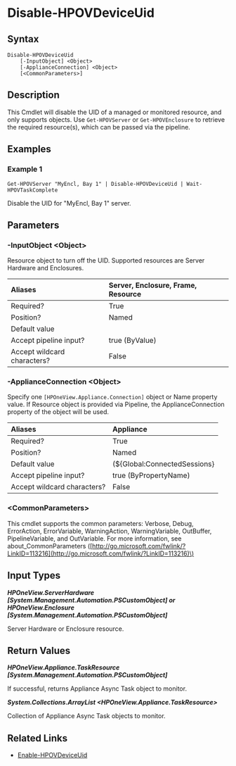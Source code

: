 ﻿---
description: Disable UID of a device.
---

# Disable-HPOVDeviceUid

## Syntax

```text
Disable-HPOVDeviceUid
    [-InputObject] <Object>
    [-ApplianceConnection] <Object>
    [<CommonParameters>]
```

## Description

This Cmdlet will disable the UID of a managed or monitored resource, and only supports objects.  Use `Get-HPOVServer` or `Get-HPOVEnclosure` to retrieve the required resource(s), which can be passed via the pipeline.

## Examples

###  Example 1 

```text
Get-HPOVServer "MyEncl, Bay 1" | Disable-HPOVDeviceUid | Wait-HPOVTaskComplete

```

Disable the UID for "MyEncl, Bay 1" server.

## Parameters

### -InputObject &lt;Object&gt;

Resource object to turn off the UID.  Supported resources are Server Hardware and Enclosures.

| Aliases | Server, Enclosure, Frame, Resource |
| :--- | :--- |
| Required? | True |
| Position? | Named |
| Default value |  |
| Accept pipeline input? | true (ByValue) |
| Accept wildcard characters? | False |

### -ApplianceConnection &lt;Object&gt;

Specify one `[HPOneView.Appliance.Connection]` object or Name property value. If Resource object is provided via Pipeline, the ApplianceConnection property of the object will be used.

| Aliases | Appliance |
| :--- | :--- |
| Required? | True |
| Position? | Named |
| Default value | (${Global:ConnectedSessions} | ? Default) |
| Accept pipeline input? | true (ByPropertyName) |
| Accept wildcard characters? | False |

### &lt;CommonParameters&gt;

This cmdlet supports the common parameters: Verbose, Debug, ErrorAction, ErrorVariable, WarningAction, WarningVariable, OutBuffer, PipelineVariable, and OutVariable. For more information, see about\_CommonParameters \([http://go.microsoft.com/fwlink/?LinkID=113216](http://go.microsoft.com/fwlink/?LinkID=113216)\)

## Input Types

_**HPOneView.ServerHardware [System.Management.Automation.PSCustomObject] or HPOneView.Enclosure [System.Management.Automation.PSCustomObject]**_

Server Hardware or Enclosure resource.

## Return Values

_**HPOneView.Appliance.TaskResource [System.Management.Automation.PSCustomObject]**_

If successful, returns Appliance Async Task object to monitor.

_**System.Collections.ArrayList <HPOneView.Appliance.TaskResource>**_

Collection of Appliance Async Task objects to monitor.

## Related Links

* [Enable-HPOVDeviceUid](enable-hpovdeviceuid.md)

